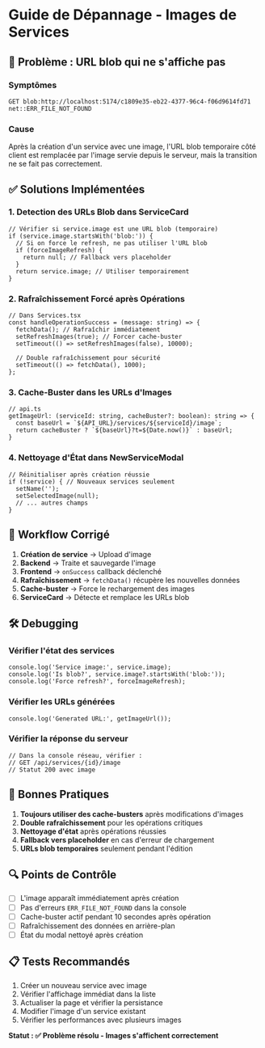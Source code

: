 # Guide de Dépannage - Images de Services

## 🐛 Problème : URL blob qui ne s'affiche pas

### Symptômes
```
GET blob:http://localhost:5174/c1809e35-eb22-4377-96c4-f06d9614fd71 net::ERR_FILE_NOT_FOUND
```

### Cause
Après la création d'un service avec une image, l'URL blob temporaire côté client est remplacée par l'image servie depuis le serveur, mais la transition ne se fait pas correctement.

## ✅ Solutions Implémentées

### 1. **Detection des URLs Blob dans ServiceCard**
```tsx
// Vérifier si service.image est une URL blob (temporaire)
if (service.image.startsWith('blob:')) {
  // Si on force le refresh, ne pas utiliser l'URL blob
  if (forceImageRefresh) {
    return null; // Fallback vers placeholder
  }
  return service.image; // Utiliser temporairement
}
```

### 2. **Rafraîchissement Forcé après Opérations**
```tsx
// Dans Services.tsx
const handleOperationSuccess = (message: string) => {
  fetchData(); // Rafraîchir immédiatement
  setRefreshImages(true); // Forcer cache-buster
  setTimeout(() => setRefreshImages(false), 10000);
  
  // Double rafraîchissement pour sécurité
  setTimeout(() => fetchData(), 1000);
};
```

### 3. **Cache-Buster dans les URLs d'Images**
```tsx
// api.ts
getImageUrl: (serviceId: string, cacheBuster?: boolean): string => {
  const baseUrl = `${API_URL}/services/${serviceId}/image`;
  return cacheBuster ? `${baseUrl}?t=${Date.now()}` : baseUrl;
}
```

### 4. **Nettoyage d'État dans NewServiceModal**
```tsx
// Réinitialiser après création réussie
if (!service) { // Nouveaux services seulement
  setName('');
  setSelectedImage(null);
  // ... autres champs
}
```

## 🔄 Workflow Corrigé

1. **Création de service** → Upload d'image
2. **Backend** → Traite et sauvegarde l'image  
3. **Frontend** → `onSuccess` callback déclenché
4. **Rafraîchissement** → `fetchData()` récupère les nouvelles données
5. **Cache-buster** → Force le rechargement des images
6. **ServiceCard** → Détecte et remplace les URLs blob

## 🛠️ Debugging

### Vérifier l'état des services
```tsx
console.log('Service image:', service.image);
console.log('Is blob?', service.image?.startsWith('blob:'));
console.log('Force refresh?', forceImageRefresh);
```

### Vérifier les URLs générées
```tsx
console.log('Generated URL:', getImageUrl());
```

### Vérifier la réponse du serveur
```tsx
// Dans la console réseau, vérifier :
// GET /api/services/{id}/image
// Statut 200 avec image
```

## 🎯 Bonnes Pratiques

1. **Toujours utiliser des cache-busters** après modifications d'images
2. **Double rafraîchissement** pour les opérations critiques  
3. **Nettoyage d'état** après opérations réussies
4. **Fallback vers placeholder** en cas d'erreur de chargement
5. **URLs blob temporaires** seulement pendant l'édition

## 🔍 Points de Contrôle

- [ ] L'image apparaît immédiatement après création
- [ ] Pas d'erreurs `ERR_FILE_NOT_FOUND` dans la console
- [ ] Cache-buster actif pendant 10 secondes après opération
- [ ] Rafraîchissement des données en arrière-plan
- [ ] État du modal nettoyé après création

## 📋 Tests Recommandés

1. Créer un nouveau service avec image
2. Vérifier l'affichage immédiat dans la liste
3. Actualiser la page et vérifier la persistance
4. Modifier l'image d'un service existant
5. Vérifier les performances avec plusieurs images

**Statut : ✅ Problème résolu - Images s'affichent correctement**
